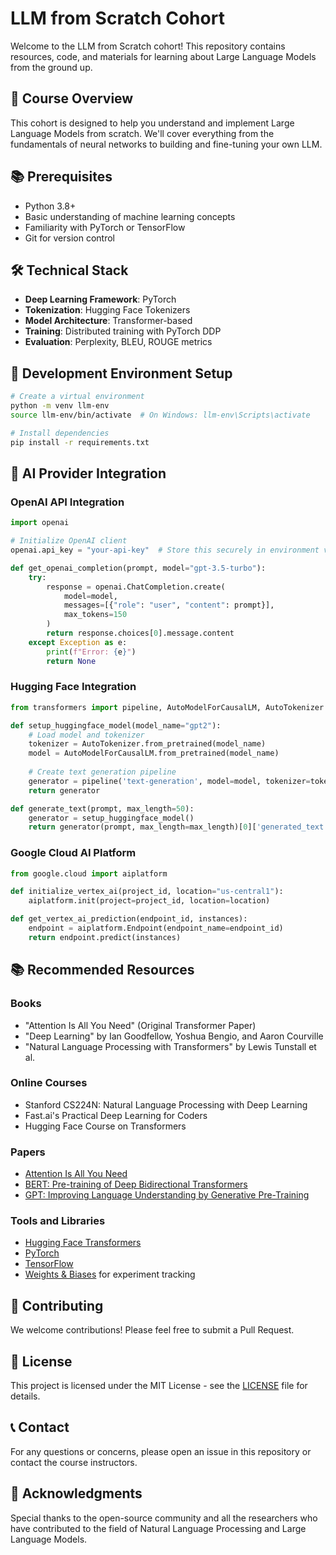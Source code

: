 # LLM from Scratch Cohort

Welcome to the LLM from Scratch cohort! This repository contains resources, code, and materials for learning about Large Language Models from the ground up.

## 🎯 Course Overview

This cohort is designed to help you understand and implement Large Language Models from scratch. We'll cover everything from the fundamentals of neural networks to building and fine-tuning your own LLM.

## 📚 Prerequisites

- Python 3.8+
- Basic understanding of machine learning concepts
- Familiarity with PyTorch or TensorFlow
- Git for version control

## 🛠️ Technical Stack

- **Deep Learning Framework**: PyTorch
- **Tokenization**: Hugging Face Tokenizers
- **Model Architecture**: Transformer-based
- **Training**: Distributed training with PyTorch DDP
- **Evaluation**: Perplexity, BLEU, ROUGE metrics

## 🔧 Development Environment Setup

```bash
# Create a virtual environment
python -m venv llm-env
source llm-env/bin/activate  # On Windows: llm-env\Scripts\activate

# Install dependencies
pip install -r requirements.txt
```

## 🤖 AI Provider Integration

### OpenAI API Integration
```python
import openai

# Initialize OpenAI client
openai.api_key = "your-api-key"  # Store this securely in environment variables

def get_openai_completion(prompt, model="gpt-3.5-turbo"):
    try:
        response = openai.ChatCompletion.create(
            model=model,
            messages=[{"role": "user", "content": prompt}],
            max_tokens=150
        )
        return response.choices[0].message.content
    except Exception as e:
        print(f"Error: {e}")
        return None
```

### Hugging Face Integration
```python
from transformers import pipeline, AutoModelForCausalLM, AutoTokenizer

def setup_huggingface_model(model_name="gpt2"):
    # Load model and tokenizer
    tokenizer = AutoTokenizer.from_pretrained(model_name)
    model = AutoModelForCausalLM.from_pretrained(model_name)
    
    # Create text generation pipeline
    generator = pipeline('text-generation', model=model, tokenizer=tokenizer)
    return generator

def generate_text(prompt, max_length=50):
    generator = setup_huggingface_model()
    return generator(prompt, max_length=max_length)[0]['generated_text']
```

### Google Cloud AI Platform
```python
from google.cloud import aiplatform

def initialize_vertex_ai(project_id, location="us-central1"):
    aiplatform.init(project=project_id, location=location)

def get_vertex_ai_prediction(endpoint_id, instances):
    endpoint = aiplatform.Endpoint(endpoint_name=endpoint_id)
    return endpoint.predict(instances)
```

## 📚 Recommended Resources

### Books
- "Attention Is All You Need" (Original Transformer Paper)
- "Deep Learning" by Ian Goodfellow, Yoshua Bengio, and Aaron Courville
- "Natural Language Processing with Transformers" by Lewis Tunstall et al.

### Online Courses
- Stanford CS224N: Natural Language Processing with Deep Learning
- Fast.ai's Practical Deep Learning for Coders
- Hugging Face Course on Transformers

### Papers
- [Attention Is All You Need](https://arxiv.org/abs/1706.03762)
- [BERT: Pre-training of Deep Bidirectional Transformers](https://arxiv.org/abs/1810.04805)
- [GPT: Improving Language Understanding by Generative Pre-Training](https://cdn.openai.com/research-covers/language-unsupervised/language_understanding_paper.pdf)

### Tools and Libraries
- [Hugging Face Transformers](https://huggingface.co/docs/transformers/index)
- [PyTorch](https://pytorch.org/)
- [TensorFlow](https://www.tensorflow.org/)
- [Weights & Biases](https://wandb.ai/) for experiment tracking

## 🤝 Contributing

We welcome contributions! Please feel free to submit a Pull Request.

## 📝 License

This project is licensed under the MIT License - see the [LICENSE](LICENSE) file for details.

## 📞 Contact

For any questions or concerns, please open an issue in this repository or contact the course instructors.

## 🙏 Acknowledgments

Special thanks to the open-source community and all the researchers who have contributed to the field of Natural Language Processing and Large Language Models.
